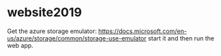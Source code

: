 # website2019

Get the azure storage emulator:
https://docs.microsoft.com/en-us/azure/storage/common/storage-use-emulator
start it and then run the web app.